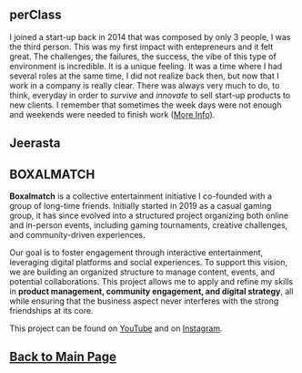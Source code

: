 
## perClass

I joined a start-up back in 2014 that was composed by only 3 people, I was the third person. This was my first impact with entepreneurs and it felt great. The challenges, the failures, the success, the vibe of this type of environment is incredible. It is a unique feeling. It was a time where I had several roles at the same time, I did not realize back then, but now that I work in a company is really clear. There was always very much to do, to think, everyday in order to _survive_ and _innovate_ to sell start-up products to new clients. I remember that sometimes the week days were not enough and weekends were needed to finish work ([More Info](https://teoka.github.io/career/work.html)). 

## Jeerasta

## BOXALMATCH

**Boxalmatch** is a collective entertainment initiative I co-founded with a group of long-time friends. Initially started in 2019 as a casual gaming group, it has since evolved into a structured project organizing both online and in-person events, including gaming tournaments, creative challenges, and community-driven experiences.  

Our goal is to foster engagement through interactive entertainment, leveraging digital platforms and social experiences. To support this vision, we are building an organized structure to manage content, events, and potential collaborations. This project allows me to apply and refine my skills in **product management, community engagement, and digital strategy**, all while ensuring that the business aspect never interferes with the strong friendships at its core.

This project can be found on [YouTube](https://www.youtube.com/@BOXALMATCH) and on [Instagram](https://www.instagram.com/boxalmatch/).

## [Back to Main Page](https://teoka.github.io)

